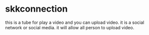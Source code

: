 # skkconnection
this is a tube for play a video and you can upload video. it is a social network or social media. it will allow all person to upload video.
